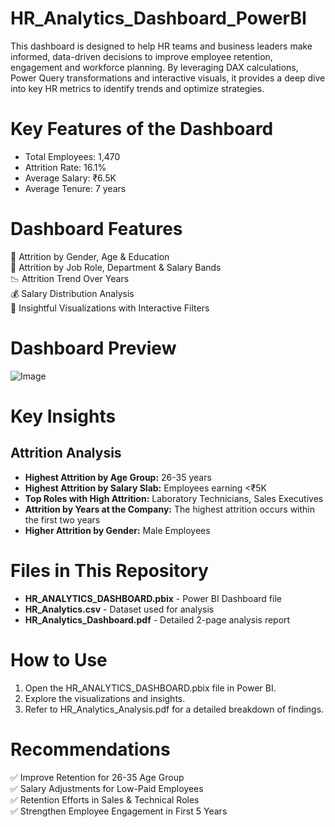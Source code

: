 # HR_Analytics_Dashboard_PowerBI
This dashboard is designed to help HR teams and business leaders make informed, data-driven decisions to improve employee retention, engagement and workforce planning. By leveraging DAX calculations, Power Query transformations and interactive visuals, it provides a deep dive into key HR metrics to identify trends and optimize strategies.

# Key Features of the Dashboard
* Total Employees: 1,470
* Attrition Rate: 16.1%
* Average Salary: ₹6.5K
* Average Tenure: 7 years

# Dashboard Features
🚻 Attrition by Gender, Age & Education <br />
💼 Attrition by Job Role, Department & Salary Bands <br />
📉 Attrition Trend Over Years <br />
💰 Salary Distribution Analysis <br />
🧠 Insightful Visualizations with Interactive Filters <br />

# Dashboard Preview
![Image](https://github.com/user-attachments/assets/cc808c8b-39ab-4eea-9dba-253a7c7b6f50)

# Key Insights

## Attrition Analysis
* **Highest Attrition by Age Group:** 26-35 years <br />
* **Highest Attrition by Salary Slab:** Employees earning <₹5K <br />
* **Top Roles with High Attrition:** Laboratory Technicians, Sales Executives <br />
* **Attrition by Years at the Company:** The highest attrition occurs within the first two years <br />
* **Higher Attrition by Gender:** Male Employees <br />

# Files in This Repository
* **HR_ANALYTICS_DASHBOARD.pbix** - Power BI Dashboard file <br />
* **HR_Analytics.csv** - Dataset used for analysis <br />
* **HR_Analytics_Dashboard.pdf** - Detailed 2-page analysis report <br />

# How to Use
1. Open the HR_ANALYTICS_DASHBOARD.pbix file in Power BI. <br />
2. Explore the visualizations and insights. <br />
3. Refer to HR_Analytics_Analysis.pdf for a detailed breakdown of findings. <br />

# Recommendations
✅ Improve Retention for 26-35 Age Group <br />
✅ Salary Adjustments for Low-Paid Employees <br />
✅ Retention Efforts in Sales & Technical Roles <br />
✅ Strengthen Employee Engagement in First 5 Years <br />



